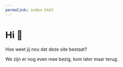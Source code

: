 ```yaml
---
permalink: index.html
---
```


# Hi 👋

Hoe weet jij nou dat deze site bestaat?

We zijn er nog even mee bezig, kom later maar terug.
 


